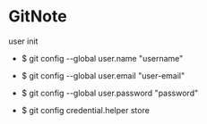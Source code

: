 # GitNote
user init
- $ git config --global user.name "username"
- $ git config --global user.email "user-email"
- $ git config --global user.password "password"

- $ git config credential.helper store
